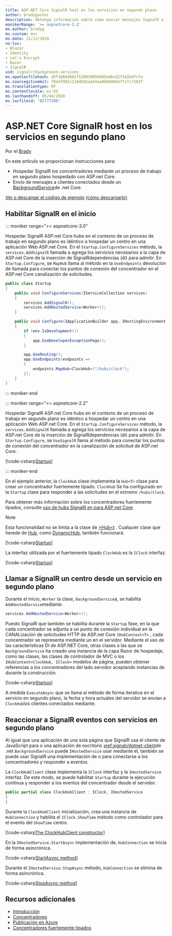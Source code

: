 ```yaml
---
title: ASP.NET Core SignalR host en los servicios en segundo plano
author: bradygaster
description: Obtenga información sobre cómo enviar mensajes SignalR a los clientes desde clases BackgroundService de .net Core.
monikerRange: '>= aspnetcore-2.2'
ms.author: bradyg
ms.custom: mvc
ms.date: 11/12/2019
no-loc:
- Blazor
- Identity
- Let's Encrypt
- Razor
- SignalR
uid: signalr/background-services
ms.openlocfilehash: d5f1668d601f520939956985e46c62f3a5bdfcfa
ms.sourcegitcommit: 70e5f982c218db82aa54aa8b8d96b377cfc7283f
ms.translationtype: MT
ms.contentlocale: es-ES
ms.lasthandoff: 05/04/2020
ms.locfileid: "82777298"
---
```

# <a name="host-aspnet-core-signalr-in-background-services"></a>ASP.NET Core SignalR host en los servicios en segundo plano

Por el [Brady](https://twitter.com/bradygaster)

En este artículo se proporcionan instrucciones para:

* Hospedar SignalR los concentradores mediante un proceso de trabajo en segundo plano hospedado con ASP.net Core.
* Envío de mensajes a clientes conectados desde un [BackgroundService](xref:Microsoft.Extensions.Hosting.BackgroundService)de .net Core.

[Ver o descargar el código de ejemplo](https://github.com/dotnet/AspNetCore.Docs/tree/master/aspnetcore/signalr/background-service/sample/) [(cómo descargarlo)](xref:index#how-to-download-a-sample)

## <a name="enable-signalr-in-startup"></a>Habilitar SignalR en el inicio

::: moniker range=">= aspnetcore-3.0"

Hospedar SignalR ASP.net Core hubs en el contexto de un proceso de trabajo en segundo plano es idéntico a hospedar un centro en una aplicación Web ASP.net Core. En el `Startup.ConfigureServices` método, la `services.AddSignalR` llamada a agrega los servicios necesarios a la capa de ASP.net Core de la inserción de SignalRdependencias (di) para admitir. En `Startup.Configure`, se `MapHub` llama al método en la `UseEndpoints` devolución de llamada para conectar los puntos de conexión del concentrador en el ASP.net Core canalización de solicitudes.

```csharp
public class Startup
{
    public void ConfigureServices(IServiceCollection services)
    {
        services.AddSignalR();
        services.AddHostedService<Worker>();
    }

    public void Configure(IApplicationBuilder app, IHostingEnvironment env)
    {
        if (env.IsDevelopment())
        {
            app.UseDeveloperExceptionPage();
        }

        app.UseRouting();
        app.UseEndpoints(endpoints =>
        {
            endpoints.MapHub<ClockHub>("/hubs/clock");
        });
    }
}
```

::: moniker-end

::: moniker range="<= aspnetcore-2.2"

Hospedar SignalR ASP.net Core hubs en el contexto de un proceso de trabajo en segundo plano es idéntico a hospedar un centro en una aplicación Web ASP.net Core. En el `Startup.ConfigureServices` método, la `services.AddSignalR` llamada a agrega los servicios necesarios a la capa de ASP.net Core de la inserción de SignalRdependencias (di) para admitir. En `Startup.Configure`, se `UseSignalR` llama al método para conectar los puntos de conexión del concentrador en la canalización de solicitud de ASP.net Core.

[!code-csharp[Startup](background-service/sample/Server/Startup.cs?name=Startup)]

::: moniker-end

En el ejemplo anterior, la `ClockHub` clase implementa la `Hub<T>` clase para crear un concentrador fuertemente tipado. `ClockHub` Se ha configurado en la `Startup` clase para responder a las solicitudes en el extremo `/hubs/clock`.

Para obtener más información sobre los concentradores fuertemente tipados, consulte [uso de hubs SignalR en para ASP.net Core](xref:signalr/hubs#strongly-typed-hubs).

> [!NOTE]
> Esta funcionalidad no se limita a la clase de [>Hub\<t](xref:Microsoft.AspNetCore.SignalR.Hub`1) . Cualquier clase que herede de [Hub](xref:Microsoft.AspNetCore.SignalR.Hub), como [DynamicHub](xref:Microsoft.AspNetCore.SignalR.DynamicHub), también funcionará.

[!code-csharp[Startup](background-service/sample/Server/ClockHub.cs?name=ClockHub)]

La interfaz utilizada por el fuertemente tipado `ClockHub` es la `IClock` interfaz.

[!code-csharp[Startup](background-service/sample/HubServiceInterfaces/IClock.cs?name=IClock)]

## <a name="call-a-signalr-hub-from-a-background-service"></a>Llamar a SignalR un centro desde un servicio en segundo plano

Durante el inicio, `Worker` la clase, `BackgroundService`a, se habilita `AddHostedService`mediante.

```csharp
services.AddHostedService<Worker>();
```

Puesto SignalR que también se habilita durante la `Startup` fase, en la que cada concentrador se adjunta a un punto de conexión individual en la CANALización de solicitudes HTTP de ASP.net Core `IHubContext<T>` , cada concentrador se representa mediante un en el servidor. Mediante el uso de las características DI de ASP.NET Core, otras clases a las que se `BackgroundService` ha creado una instancia de la capa Razor de hospedaje, como las clases, las clases de controlador de MVC o los `IHubContext<ClockHub, IClock>` modelos de página, pueden obtener referencias a los concentradores del lado servidor aceptando instancias de durante la construcción.

[!code-csharp[Startup](background-service/sample/Server/Worker.cs?name=Worker)]

A medida `ExecuteAsync` que se llama al método de forma iterativa en el servicio en segundo plano, la fecha y hora actuales del servidor se envían a `ClockHub`los clientes conectados mediante.

## <a name="react-to-signalr-events-with-background-services"></a>Reaccionar a SignalR eventos con servicios en segundo plano

Al igual que una aplicación de una sola página que SignalR usa el cliente de JavaScript para o una aplicación de escritorio <xref:signalr/dotnet-client>de .net `BackgroundService` puede `IHostedService` usar mediante el, también se puede usar SignalR una implementación de o para conectarse a los concentradores y responder a eventos.

La `ClockHubClient` clase implementa la `IClock` interfaz y la `IHostedService` interfaz. De este modo, se puede habilitar `Startup` durante la ejecución continua y responder a los eventos del concentrador desde el servidor.

```csharp
public partial class ClockHubClient : IClock, IHostedService
{
}
```

Durante la `ClockHubClient` inicialización, crea una instancia de `HubConnection` y habilita el `IClock.ShowTime` método como controlador para el evento del `ShowTime` centro.

[!code-csharp[The ClockHubClient constructor](background-service/sample/Clients.ConsoleTwo/ClockHubClient.cs?name=ClockHubClientCtor)]

En la `IHostedService.StartAsync` implementación de, `HubConnection` se inicia de forma asincrónica.

[!code-csharp[StartAsync method](background-service/sample/Clients.ConsoleTwo/ClockHubClient.cs?name=StartAsync)]

Durante el `IHostedService.StopAsync` método, `HubConnection` se elimina de forma asincrónica.

[!code-csharp[StopAsync method](background-service/sample/Clients.ConsoleTwo/ClockHubClient.cs?name=StopAsync)]

## <a name="additional-resources"></a>Recursos adicionales

* [Introducción](xref:tutorials/signalr)
* [Concentradores](xref:signalr/hubs)
* [Publicación en Azure](xref:signalr/publish-to-azure-web-app)
* [Concentradores fuertemente tipados](xref:signalr/hubs#strongly-typed-hubs)

